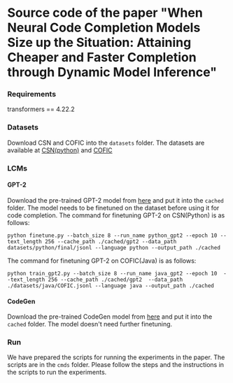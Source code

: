 # Source code of the paper "When Neural Code Completion Models Size up the Situation: Attaining Cheaper and Faster Completion through Dynamic Model Inference"

### Requirements
transformers == 4.22.2

### Datasets
Download CSN and COFIC into the `datasets` folder. The datasets are available at [CSN(python)](https://huggingface.co/datasets/code_search_net) and [COFIC](https://drive.google.com/file/d/1Ai0WMYrIGQQLqBC180mzUVDSbpkgO6uD/view)

### LCMs
#### GPT-2
Download the pre-trained GPT-2 model from [here](https://huggingface.co/gpt2/tree/main) and put it into the `cached` folder.
The model needs to be finetuned on the dataset before using it for code completion. 
The command for finetuning GPT-2 on CSN(Python) is as follows:
```
python finetune.py --batch_size 8 --run_name python_gpt2 --epoch 10 --text_length 256 --cache_path ./cached/gpt2 --data_path datasets/python/final/jsonl --language python --output_path ./cached
```

The command for finetuning GPT-2 on COFIC(Java) is as follows:
```
python train_gpt2.py --batch_size 8 --run_name java_gpt2 --epoch 10  --text_length 256 --cache_path ./cached/gpt2  --data_path ./datasets/java/COFIC.jsonl --language java --output_path ./cached
```


#### CodeGen
Download the pre-trained CodeGen model from [here](https://huggingface.co/Salesforce/codegen-350M-mono/tree/main) and put it into the `cached` folder.
The model doesn't need further finetuning.

### Run
We have prepared the scripts for running the experiments in the paper. The scripts are in the `cmds` folder.
Please follow the steps and the instructions in the scripts to run the experiments.
